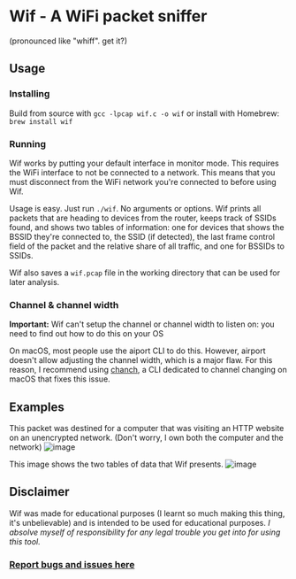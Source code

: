 # Wif - A WiFi packet sniffer
(pronounced like "whiff". get it?)

## Usage

### Installing
Build from source with `gcc -lpcap wif.c -o wif` or install with Homebrew: `brew install wif`

### Running
Wif works by putting your default interface in monitor mode. This requires the WiFi interface to not be connected to a network. This means that you must disconnect from the WiFi network you're connected to before using Wif.

Usage is easy. Just run `./wif`. No arguments or options. Wif prints all packets that are heading to devices from the router, keeps track of SSIDs found, and shows two tables of information: one for devices that shows the BSSID they're connected to, the SSID (if detected), the last frame control field of the packet and the relative share of all traffic, and one for BSSIDs to SSIDs.

Wif also saves a `wif.pcap` file in the working directory that can be used for later analysis.
### Channel & channel width
**Important:** Wif can't setup the channel or channel width to listen on: you need to find out how to do this on your OS

On macOS, most people use the aiport CLI to do this. However, airport doesn't allow adjusting the channel width, which is a major flaw. For this reason, I recommend using [chanch](https://github.com/quackduck/chanch), a CLI dedicated to channel changing on macOS that fixes this issue.

## Examples

This packet was destined for a computer that was visiting an HTTP website on an unencrypted network. (Don't worry, I own both the computer and the network)
![image](https://github.com/quackduck/wif/assets/38882631/24ae29a9-d187-4427-9538-c36cb9c0f6b8)

This image shows the two tables of data that Wif presents.
![image](https://github.com/quackduck/wif/assets/38882631/d7fb2919-e326-4d1c-ac66-c7898d9877d9)

## Disclaimer

Wif was made for educational purposes (I learnt so much making this thing, it's unbelievable) and is intended to be used for educational purposes. _I absolve myself of responsibility for any legal trouble you get into for using this tool._

### [Report bugs and issues here](https://github.com/quackduck/wif/issues)




